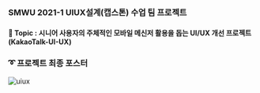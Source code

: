 ### SMWU 2021-1 UIUX설계(캡스톤) 수업 팀 프로젝트
#### :pushpin: Topic : 시니어 사용자의 주체적인 모바일 메신저 활용을 돕는 UI/UX 개선 프로젝트 (KakaoTalk-UI-UX)

### :curly_loop: 프로젝트 최종 포스터
![uiux](https://user-images.githubusercontent.com/64299610/126075136-10f67b53-a12f-4c3f-8fae-dfe3f63dda97.jpg)
